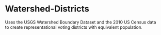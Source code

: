 # Watershed-Districts
Uses the USGS Watershed Boundary Dataset and the 2010 US Census data to create representational voting districts with equivalent population.
